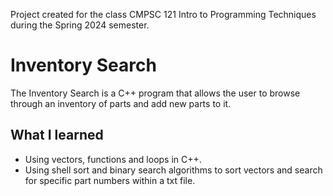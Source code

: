 Project created for the class CMPSC 121 Intro to Programming Techniques during the Spring 2024 semester.

# Inventory Search
The Inventory Search is a C++ program that allows the user to browse through an inventory of parts and add new parts to it. 

## What I learned
- Using vectors, functions and loops in C++.
- Using shell sort and binary search algorithms to sort vectors and search for specific part numbers within a txt file.
